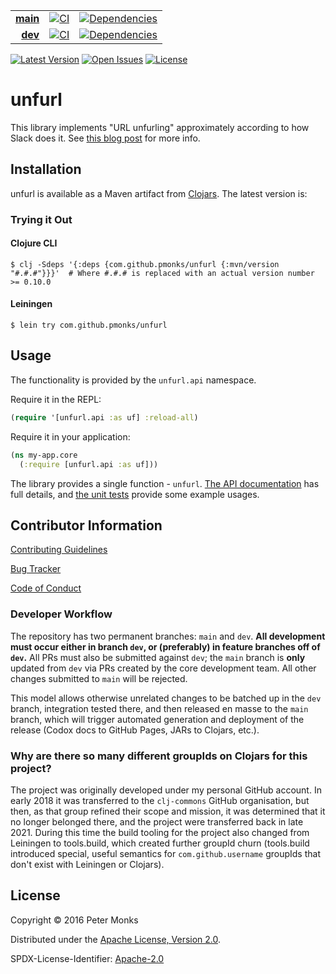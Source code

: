 | | | |
|---:|:---:|:---:|
| [**main**](https://github.com/pmonks/unfurl/tree/main) | [![CI](https://github.com/pmonks/unfurl/workflows/CI/badge.svg?branch=main)](https://github.com/pmonks/unfurl/actions?query=workflow%3Alint) | [![Dependencies](https://github.com/pmonks/unfurl/workflows/dependencies/badge.svg?branch=main)](https://github.com/pmonks/unfurl/actions?query=workflow%3Adependencies) |
| [**dev**](https://github.com/pmonks/unfurl/tree/dev)  | [![CI](https://github.com/pmonks/unfurl/workflows/CI/badge.svg?branch=dev)](https://github.com/pmonks/unfurl/actions?query=workflow%3Alint) | [![Dependencies](https://github.com/pmonks/unfurl/workflows/dependencies/badge.svg?branch=dev)](https://github.com/pmonks/unfurl/actions?query=workflow%3Adependencies) |

[![Latest Version](https://img.shields.io/clojars/v/pmonks/unfurl)](https://clojars.org/pmonks/unfurl/) [![Open Issues](https://img.shields.io/github/issues/pmonks/unfurl.svg)](https://github.com/pmonks/unfurl/issues) [![License](https://img.shields.io/github/license/pmonks/unfurl.svg)](https://github.com/pmonks/unfurl/blob/main/LICENSE)

# unfurl

This library implements "URL unfurling" approximately according to how Slack does it.
See [this blog post](https://medium.com/slack-developer-blog/everything-you-ever-wanted-to-know-about-unfurling-but-were-afraid-to-ask-or-how-to-make-your-e64b4bb9254#.jhd6zdyjs)
for more info.

## Installation

unfurl is available as a Maven artifact from [Clojars](https://clojars.org/pmonks/unfurl).  The latest version is:

### Trying it Out

#### Clojure CLI

```shell
$ clj -Sdeps '{:deps {com.github.pmonks/unfurl {:mvn/version "#.#.#"}}}'  # Where #.#.# is replaced with an actual version number >= 0.10.0
```

#### Leiningen

```shell
$ lein try com.github.pmonks/unfurl
```

## Usage

The functionality is provided by the `unfurl.api` namespace.

Require it in the REPL:

```clojure
(require '[unfurl.api :as uf] :reload-all)
```

Require it in your application:

```clojure
(ns my-app.core
  (:require [unfurl.api :as uf]))
```

The library provides a single function - `unfurl`.  [The API documentation](https://pmonks.github.io/unfurl/) has full details, and [the unit tests](https://github.com/pmonks/unfurl/blob/master/test/unfurl/api_test.clj) provide some example usages.

## Contributor Information

[Contributing Guidelines](https://github.com/pmonks/unfurl/blob/main/.github/CONTRIBUTING.md)

[Bug Tracker](https://github.com/pmonks/unfurl/issues)

[Code of Conduct](https://github.com/pmonks/unfurl/blob/main/.github/CODE_OF_CONDUCT.md)

### Developer Workflow

The repository has two permanent branches: `main` and `dev`.  **All development must occur either in branch `dev`, or (preferably) in feature branches off of `dev`.**  All PRs must also be submitted against `dev`; the `main` branch is **only** updated from `dev` via PRs created by the core development team.  All other changes submitted to `main` will be rejected.

This model allows otherwise unrelated changes to be batched up in the `dev` branch, integration tested there, and then released en masse to the `main` branch, which will trigger automated generation and deployment of the release (Codox docs to GitHub Pages, JARs to Clojars, etc.).

### Why are there so many different groupIds on Clojars for this project?

The project was originally developed under my personal GitHub account.  In early 2018 it was transferred to the `clj-commons` GitHub organisation, but then, as that group refined their scope and mission, it was determined that it no longer belonged there, and the project were transferred back in late 2021.  During this time the build tooling for the project also changed from Leiningen to tools.build, which created further groupId churn (tools.build introduced special, useful semantics for `com.github.username` groupIds that don't exist with Leiningen or Clojars).

## License

Copyright © 2016 Peter Monks

Distributed under the [Apache License, Version 2.0](http://www.apache.org/licenses/LICENSE-2.0).

SPDX-License-Identifier: [Apache-2.0](https://spdx.org/licenses/Apache-2.0)
